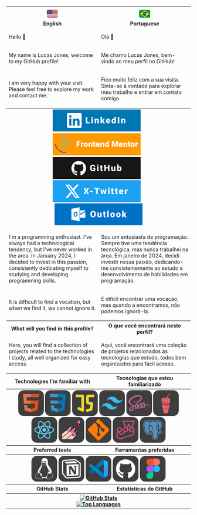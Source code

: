 <table>
  <tr>
    <th style="width: 50%;">
      <img src="./assets/images/usa.svg" alt="USA Flag" title="English" style="width: 30px;"><br>
      English
    </th>
    <th style="width: 50%;">
      <img src="./assets/images/brazil.svg" alt="Brazil Flag" title="Portuguese" style="width: 30px;"><br>
      Portuguese</th>
  </tr>
  <tr>
    <td><p>Hello 👋</p></td>
    <td><p>Olá 👋</p></td>
  </tr>
  <tr>
    <td><p>My name is Lucas Jones, welcome to my GitHub profile!</p></td>
    <td><p>Me chamo Lucas Jones, bem-vindo ao meu perfil no GitHub!</p></td>
  </tr>
  <tr>
    <td><p>I am very happy with your visit. Please feel free to explore my work and contact me.</p></td>
    <td><p>Fico muito feliz com a sua visita. Sinta-se à vontade para explorar meu trabalho e entrar em contato comigo.</p></td>
  </tr>
  <tr>
    <th colspan="2">
      <a href="https://www.linkedin.com/in/LucasJCFreire" title="LinkedIn Profile"><img src="./assets/images/linkedin_small.svg" alt="LinkedIn Profile" style="margin-right: 10px;"></a>
      <a href="https://www.frontendmentor.io/profile/LucasJCFreire" title="Frontend Mentor Profile"><img src="./assets/images/frontendmentor_small.svg" alt="Frontend Mentor Profile" style="margin-right: 10px;"></a>
      <a href="https://github.com/LucasJCFreire" title="GitHub Profile"><img src="./assets/images/github_small.svg" alt="GitHub Profile" style="margin-right: 10px;"></a>
      <a href="https://x.com/LucasJCFreire" title="X Profile"><img src="./assets/images/x_small.svg" alt="X Profile" style="margin-right: 10px;"></a>
      <a href="mailto:lucasjcfreire@outlook.com" title="Outlook mail"><img src="./assets/images/outlook_small.svg" alt="Outlook mail"></a>
    </th>
  </tr>
  <tr>
    <td><p>I'm a programming enthusiast. I've always had a technological tendency, but I've never worked in the area. In January 2024, I decided to invest in this passion, consistently dedicating myself to studying and developing programming skills.</p></td>
    <td><p>Sou um entusiasta de programação. Sempre tive uma tendência tecnológica, mas nunca trabalhei na área. Em janeiro de 2024, decidi investir nessa paixão, dedicando-me consistentemente ao estudo e desenvolvimento de habilidades em programação.</p></td>
  </tr>
  <tr>
    <td><p>It is difficult to find a vocation, but when we find it, we cannot ignore it.</p></td>
    <td><p>É difícil encontrar uma vocação, mas quando a encontramos, não podemos ignorá-la.</p></td>
  </tr>
  <tr>
    <th style="width: 50%;">What will you find in this profile?</th>
    <th style="width: 50%;">O que você encontrará neste perfil?</th>
  </tr>
  <tr>
    <td><p>Here, you will find a collection of projects related to the technologies I study, all well organized for easy access.</p></td>
    <td><p>Aqui, você encontrará uma coleção de projetos relacionados às tecnologias que estudo, todos bem organizados para fácil acesso.</p></td>
  </tr>
  <tr>
    <th style="width: 50%;">Technologies I'm familiar with</th>
    <th style="width: 50%;">Tecnologias que estou familiarizado</th>
  </tr>
  <tr>
    <th colspan="2">
      <img src="./assets/images/html_large.svg" alt="HTML logo" title="HTML" style="width: 70px;">
      <img src="./assets/images/css_large.svg" alt="CSS logo" title="CSS" style="width: 70px;">
      <img src="./assets/images/javascript_large.svg" alt="JavaScript logo" title="JavaScript" style="width: 70px;">
      <img src="./assets/images/tailwind_large.svg" alt="Tailwind logo" title="Tailwind CSS" style="width: 70px;">
      <img src="./assets/images/sass_large.svg" alt="Sass logo" title="Sass" style="width: 70px;">
      <img src="./assets/images/gulp_large.svg" alt="gulp logo" title="Gulp" style="width: 70px;">
      <img src="./assets/images/react_large.svg" alt="React logo" title="React" style="width: 70px;">
      <img src="./assets/images/styled_large.svg" alt="Styled Components logo" title="Styled Components" style="width: 70px;">
      <img src="./assets/images/git_large.svg" alt="Github logo" title="Github" style="width: 70px;">
      <img src="./assets/images/jest_large.svg" alt="Jest logo" title="Jest" style="width: 70px;">
      <img src="./assets/images/postgre_large.svg" alt="PostgreSQL logo" title="PostgreSQL" style="width: 70px;">
    </th>
  </tr>
  <tr>
    <th style="width: 50%;">Preferred tools</th>
    <th style="width: 50%;">Ferramentas preferidas</th>
  </tr>
  <tr>
    <th colspan="2">
      <img src="./assets/images/linux_large.svg" alt="Linux logo" title="Linux" style="width: 70px;">
      <img src="./assets/images/notion_large.svg" alt="Notion logo" title="Notion" style="width: 70px;">
      <img src="./assets/images/vscode_large.svg" alt="VSCode logo" title="VSCode" style="width: 70px;">
      <img src="./assets/images/github_large.svg" alt="Git logo" title="Git" style="width: 70px;">
      <img src="./assets/images/figma_large.svg" alt="Figma logo" title="Figma" style="width: 70px;">
    </th>
  </tr>
  <tr>
    <th style="width: 50%;">GitHub Stats</th>
    <th style="width: 50%;">Estatísticas do GitHub</th>
  </tr>
  <tr>
    <th colspan="2">
      <a href="https://github.com/lucasjcfreire">
        <img src="https://github-readme-stats.vercel.app/api?username=lucasjcfreire&theme=dark&include_all_commits=true" alt="GitHub Stats" style="max-width: 100%;" title="GitHub Stats">
      </a>
      <br>
      <a href="https://github.com/lucasjcfreire">
        <img src="https://github-readme-stats.vercel.app/api/top-langs/?username=lucasjcfreire&langs_count=10&theme=dark" alt="Top Languages" style="max-width: 100%;" title="Top Languages">
      </a>
    </th>
  </tr>
</table>
